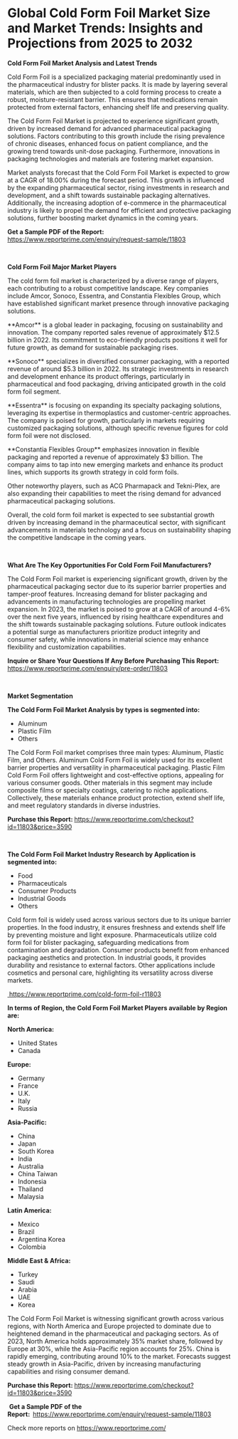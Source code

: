 <p><h1>Global Cold Form Foil Market Size and Market Trends: Insights and Projections from 2025 to 2032</h1></p><p><strong>Cold Form Foil Market Analysis and Latest Trends</strong></p>
<p><p>Cold Form Foil is a specialized packaging material predominantly used in the pharmaceutical industry for blister packs. It is made by layering several materials, which are then subjected to a cold forming process to create a robust, moisture-resistant barrier. This ensures that medications remain protected from external factors, enhancing shelf life and preserving quality.</p><p>The Cold Form Foil Market is projected to experience significant growth, driven by increased demand for advanced pharmaceutical packaging solutions. Factors contributing to this growth include the rising prevalence of chronic diseases, enhanced focus on patient compliance, and the growing trend towards unit-dose packaging. Furthermore, innovations in packaging technologies and materials are fostering market expansion.</p><p>Market analysts forecast that the Cold Form Foil Market is expected to grow at a CAGR of 18.00% during the forecast period. This growth is influenced by the expanding pharmaceutical sector, rising investments in research and development, and a shift towards sustainable packaging alternatives. Additionally, the increasing adoption of e-commerce in the pharmaceutical industry is likely to propel the demand for efficient and protective packaging solutions, further boosting market dynamics in the coming years.</p></p>
<p><strong>Get a Sample PDF of the Report:&nbsp;</strong> <a href="https://www.reportprime.com/enquiry/request-sample/11803?utm_campaign=2219&utm_medium=2&utm_source=Github&utm_content=ia&utm_term=17032025&utm_id=cold-form-foil">https://www.reportprime.com/enquiry/request-sample/11803</a></p>
<p>&nbsp;</p>
<p><strong>Cold Form Foil Major Market Players</strong></p>
<p><p>The cold form foil market is characterized by a diverse range of players, each contributing to a robust competitive landscape. Key companies include Amcor, Sonoco, Essentra, and Constantia Flexibles Group, which have established significant market presence through innovative packaging solutions.</p><p>**Amcor** is a global leader in packaging, focusing on sustainability and innovation. The company reported sales revenue of approximately $12.5 billion in 2022. Its commitment to eco-friendly products positions it well for future growth, as demand for sustainable packaging rises.</p><p>**Sonoco** specializes in diversified consumer packaging, with a reported revenue of around $5.3 billion in 2022. Its strategic investments in research and development enhance its product offerings, particularly in pharmaceutical and food packaging, driving anticipated growth in the cold form foil segment.</p><p>**Essentra** is focusing on expanding its specialty packaging solutions, leveraging its expertise in thermoplastics and customer-centric approaches. The company is poised for growth, particularly in markets requiring customized packaging solutions, although specific revenue figures for cold form foil were not disclosed.</p><p>**Constantia Flexibles Group** emphasizes innovation in flexible packaging and reported a revenue of approximately $3 billion. The company aims to tap into new emerging markets and enhance its product lines, which supports its growth strategy in cold form foils.</p><p>Other noteworthy players, such as ACG Pharmapack and Tekni-Plex, are also expanding their capabilities to meet the rising demand for advanced pharmaceutical packaging solutions. </p><p>Overall, the cold form foil market is expected to see substantial growth driven by increasing demand in the pharmaceutical sector, with significant advancements in materials technology and a focus on sustainability shaping the competitive landscape in the coming years.</p></p>
<p>&nbsp;</p>
<p><strong>What Are The Key Opportunities For Cold Form Foil Manufacturers?</strong></p>
<p><p>The Cold Form Foil market is experiencing significant growth, driven by the pharmaceutical packaging sector due to its superior barrier properties and tamper-proof features. Increasing demand for blister packaging and advancements in manufacturing technologies are propelling market expansion. In 2023, the market is poised to grow at a CAGR of around 4-6% over the next five years, influenced by rising healthcare expenditures and the shift towards sustainable packaging solutions. Future outlook indicates a potential surge as manufacturers prioritize product integrity and consumer safety, while innovations in material science may enhance flexibility and customization capabilities.</p></p>
<p><strong>Inquire or Share Your Questions If Any Before Purchasing This Report:</strong> <a href="https://www.reportprime.com/enquiry/pre-order/11803?utm_campaign=2219&utm_medium=2&utm_source=Github&utm_content=ia&utm_term=17032025&utm_id=cold-form-foil">https://www.reportprime.com/enquiry/pre-order/11803</a></p>
<p>&nbsp;</p>
<p><strong>Market Segmentation</strong></p>
<p><strong>The Cold Form Foil Market Analysis by types is segmented into:</strong></p>
<p><ul><li>Aluminum</li><li>Plastic Film</li><li>Others</li></ul></p>
<p><p>The Cold Form Foil market comprises three main types: Aluminum, Plastic Film, and Others. Aluminum Cold Form Foil is widely used for its excellent barrier properties and versatility in pharmaceutical packaging. Plastic Film Cold Form Foil offers lightweight and cost-effective options, appealing for various consumer goods. Other materials in this segment may include composite films or specialty coatings, catering to niche applications. Collectively, these materials enhance product protection, extend shelf life, and meet regulatory standards in diverse industries.</p></p>
<p><strong>Purchase this Report:&nbsp;</strong><a href="https://www.reportprime.com/checkout?id=11803&price=3590&utm_campaign=2219&utm_medium=2&utm_source=Github&utm_content=ia&utm_term=17032025&utm_id=cold-form-foil">https://www.reportprime.com/checkout?id=11803&price=3590</a></p>
<p>&nbsp;</p>
<p><strong>The Cold Form Foil Market Industry Research by Application is segmented into:</strong></p>
<p><ul><li>Food</li><li>Pharmaceuticals</li><li>Consumer Products</li><li>Industrial Goods</li><li>Others</li></ul></p>
<p><p>Cold form foil is widely used across various sectors due to its unique barrier properties. In the food industry, it ensures freshness and extends shelf life by preventing moisture and light exposure. Pharmaceuticals utilize cold form foil for blister packaging, safeguarding medications from contamination and degradation. Consumer products benefit from enhanced packaging aesthetics and protection. In industrial goods, it provides durability and resistance to external factors. Other applications include cosmetics and personal care, highlighting its versatility across diverse markets.</p></p>
<p><a href="https://www.reportprime.com/cold-form-foil-r11803?utm_campaign=2219&utm_medium=2&utm_source=Github&utm_content=ia&utm_term=17032025&utm_id=cold-form-foil">&nbsp;https://www.reportprime.com/cold-form-foil-r11803</a></p>
<p><strong>In terms of Region, the Cold Form Foil Market Players available by Region are:</strong></p>
<p>
    <p> <strong> North America: </strong>
        <ul>
            <li>United States</li>
            <li>Canada</li>
        </ul>
        </p> 
    <p> <strong> Europe: </strong>
        <ul>
            <li>Germany</li>
            <li>France</li>
            <li>U.K.</li>
            <li>Italy</li>
            <li>Russia</li>
        </ul>
        </p> 
    <p> <strong> Asia-Pacific: </strong>
        <ul>
            <li>China</li>
            <li>Japan</li>
            <li>South Korea</li>
            <li>India</li>
            <li>Australia</li>
            <li>China Taiwan</li>
            <li>Indonesia</li>
            <li>Thailand</li>
            <li>Malaysia</li>
        </ul>
        </p> 
    <p> <strong> Latin America: </strong>
        <ul>
            <li>Mexico</li>
            <li>Brazil</li>
            <li>Argentina Korea</li>
            <li>Colombia</li>
        </ul>
        </p> 
    <p> <strong> Middle East & Africa: </strong>
        <ul>
            <li>Turkey</li>
            <li>Saudi</li>
            <li>Arabia</li>
            <li>UAE</li>
            <li>Korea</li>
        </ul>
    </p>
    </p>
<p><p>The Cold Form Foil Market is witnessing significant growth across various regions, with North America and Europe projected to dominate due to heightened demand in the pharmaceutical and packaging sectors. As of 2023, North America holds approximately 35% market share, followed by Europe at 30%, while the Asia-Pacific region accounts for 25%. China is rapidly emerging, contributing around 10% to the market. Forecasts suggest steady growth in Asia-Pacific, driven by increasing manufacturing capabilities and rising consumer demand.</p></p>
<p><strong>Purchase this Report: </strong><a href="https://www.reportprime.com/checkout?id=11803&price=3590&utm_campaign=2219&utm_medium=2&utm_source=Github&utm_content=ia&utm_term=17032025&utm_id=cold-form-foil">https://www.reportprime.com/checkout?id=11803&price=3590</a></p>
<p>&nbsp;<strong>Get a Sample PDF of the Report:&nbsp;&nbsp;</strong><a href="https://www.reportprime.com/enquiry/request-sample/11803?utm_campaign=2219&utm_medium=2&utm_source=Github&utm_content=ia&utm_term=17032025&utm_id=cold-form-foil">https://www.reportprime.com/enquiry/request-sample/11803</a></p>
<p><strong></strong></p>
<p>Check more reports on <a href="https://www.reportprime.com/?utm_campaign=2219&utm_medium=2&utm_source=Github&utm_content=ia&utm_term=17032025&utm_id=cold-form-foil">https://www.reportprime.com/</a></p>